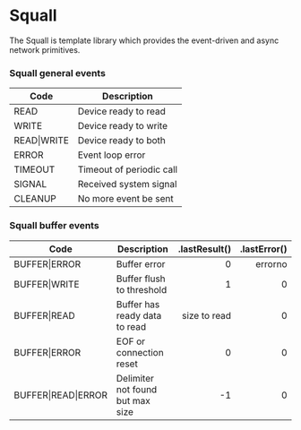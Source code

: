 # Squall #

The Squall is template library which provides
the event-driven and async network primitives.



### Squall general events

| Code                | Description                      |
|---------------------|----------------------------------|
| READ                | Device ready to read             |
| WRITE               | Device ready to write            |
| READ\|WRITE         | Device ready to both             |
| ERROR               | Event loop error                 |
| TIMEOUT             | Timeout of periodic call         |
| SIGNAL              | Received system signal           |
| CLEANUP             | No more event be sent            |


### Squall buffer events

| Code                | Description                      | .lastResult()| .lastError()|
|---------------------|----------------------------------|-------------:|------------:|
| BUFFER\|ERROR       | Buffer error                     |          0   |   errorno   |
| BUFFER\|WRITE       | Buffer flush to threshold        |          1   |           0 |
| BUFFER\|READ        | Buffer has ready data to read    | size to read |           0 |
| BUFFER\|ERROR       | EOF or connection reset          |          0   |           0 |
| BUFFER\|READ\|ERROR | Delimiter not found but max size |         -1   |           0 |